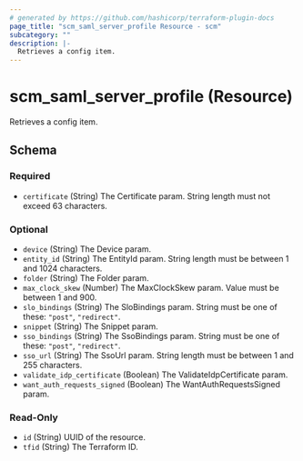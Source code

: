 ```yaml
---
# generated by https://github.com/hashicorp/terraform-plugin-docs
page_title: "scm_saml_server_profile Resource - scm"
subcategory: ""
description: |-
  Retrieves a config item.
---
```


# scm_saml_server_profile (Resource)

Retrieves a config item.



<!-- schema generated by tfplugindocs -->
## Schema

### Required

- `certificate` (String) The Certificate param. String length must not exceed 63 characters.

### Optional

- `device` (String) The Device param.
- `entity_id` (String) The EntityId param. String length must be between 1 and 1024 characters.
- `folder` (String) The Folder param.
- `max_clock_skew` (Number) The MaxClockSkew param. Value must be between 1 and 900.
- `slo_bindings` (String) The SloBindings param. String must be one of these: `"post"`, `"redirect"`.
- `snippet` (String) The Snippet param.
- `sso_bindings` (String) The SsoBindings param. String must be one of these: `"post"`, `"redirect"`.
- `sso_url` (String) The SsoUrl param. String length must be between 1 and 255 characters.
- `validate_idp_certificate` (Boolean) The ValidateIdpCertificate param.
- `want_auth_requests_signed` (Boolean) The WantAuthRequestsSigned param.

### Read-Only

- `id` (String) UUID of the resource.
- `tfid` (String) The Terraform ID.
